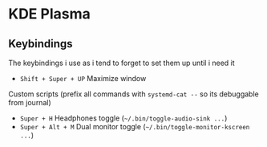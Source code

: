 # KDE Plasma

## Keybindings
The keybindings i use as i tend to forget to set them up until i need it

- `Shift + Super + UP` Maximize window

Custom scripts (prefix all commands with `systemd-cat --` so its debuggable from journal)

- `Super + H` Headphones toggle (`~/.bin/toggle-audio-sink ...`)
- `Super + Alt + M` Dual monitor toggle (`~/.bin/toggle-monitor-kscreen ...`)
